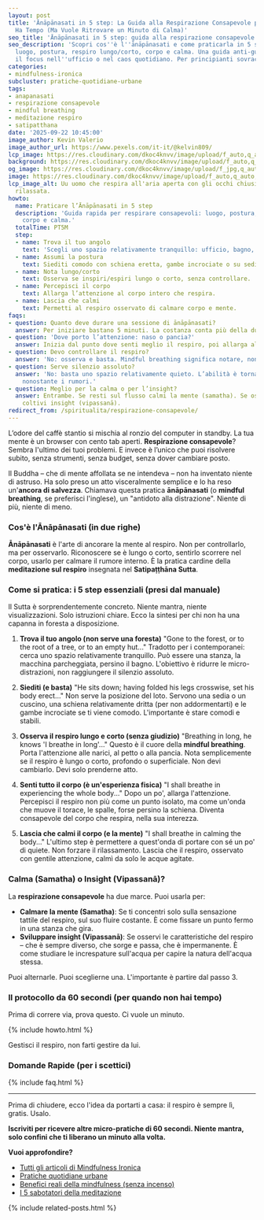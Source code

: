 ```yaml
---
layout: post
title: 'Ānāpānasati in 5 step: La Guida alla Respirazione Consapevole per Chi Non
  Ha Tempo (Ma Vuole Ritrovare un Minuto di Calma)'
seo_title: 'Ānāpānasati in 5 step: guida alla respirazione consapevole'
seo_description: 'Scopri cos''è l''ānāpānasati e come praticarla in 5 step concreti:
  luogo, postura, respiro lungo/corto, corpo e calma. Una guida anti-guru per ritrovare
  il focus nell''ufficio o nel caos quotidiano. Per principianti sovraccarichi.'
categories:
- mindfulness-ironica
subcluster: pratiche-quotidiane-urbane
tags:
- anapanasati
- respirazione consapevole
- mindful breathing
- meditazione respiro
- satipatthana
date: '2025-09-22 10:45:00'
image_author: Kevin Valerio
image_author_url: https://www.pexels.com/it-it/@kelvin809/
lcp_image: https://res.cloudinary.com/dkoc4knvv/image/upload/f_auto,q_auto,dpr_auto,c_fill,g_auto,ar_16:9,w_1600/v1759139155/pexels-kelvin809-810775_gtsusk.jpg
background: https://res.cloudinary.com/dkoc4knvv/image/upload/f_auto,q_auto,dpr_auto,c_fill,g_auto,ar_3:2,w_600/v1759139155/pexels-kelvin809-810775_gtsusk.jpg
og_image: https://res.cloudinary.com/dkoc4knvv/image/upload/f_jpg,q_auto,c_fill,g_auto,ar_1.91:1,w_1200/v1759139155/pexels-kelvin809-810775_gtsusk.jpg
image: https://res.cloudinary.com/dkoc4knvv/image/upload/f_auto,q_auto,dpr_auto,c_fill,g_auto,ar_16:9,w_1600/v1759139155/pexels-kelvin809-810775_gtsusk.jpg
lcp_image_alt: Uu uomo che respira all'aria aperta con gli occhi chiusi e la faccia
  rilassata.
howto:
  name: Praticare l’Ānāpānasati in 5 step
  description: 'Guida rapida per respirare consapevoli: luogo, postura, respiro lungo/corto,
    corpo e calma.'
  totalTime: PT5M
  step:
  - name: Trova il tuo angolo
    text: 'Scegli uno spazio relativamente tranquillo: ufficio, bagno, macchina parcheggiata.'
  - name: Assumi la postura
    text: Siediti comodo con schiena eretta, gambe incrociate o su sedia stabile.
  - name: Nota lungo/corto
    text: Osserva se inspiri/espiri lungo o corto, senza controllare.
  - name: Percepisci il corpo
    text: Allarga l’attenzione al corpo intero che respira.
  - name: Lascia che calmi
    text: Permetti al respiro osservato di calmare corpo e mente.
faqs:
- question: Quanto deve durare una sessione di ānāpānasati?
  answer: Per iniziare bastano 5 minuti. La costanza conta più della durata.
- question: 'Dove porto l’attenzione: naso o pancia?'
  answer: Inizia dal punto dove senti meglio il respiro, poi allarga al corpo intero.
- question: Devo controllare il respiro?
  answer: 'No: osserva e basta. Mindful breathing significa notare, non dirigere.'
- question: Serve silenzio assoluto?
  answer: 'No: basta uno spazio relativamente quieto. L’abilità è tornare al respiro
    nonostante i rumori.'
- question: Meglio per la calma o per l’insight?
  answer: Entrambe. Se resti sul flusso calmi la mente (samatha). Se osservi il cambiamento,
    coltivi insight (vipassanā).
redirect_from: /spiritualita/respirazione-consapevole/
---
```


L’odore del caffè stantio si mischia al ronzio del computer in standby. La tua mente è un browser con cento tab aperti. **Respirazione consapevole**? Sembra l'ultimo dei tuoi problemi. E invece è l’unico che puoi risolvere subito, senza strumenti, senza budget, senza dover cambiare posto.

Il Buddha – che di mente affollata se ne intendeva – non ha inventato niente di astruso. Ha solo preso un atto visceralmente semplice e lo ha reso un'**ancora di salvezza**. Chiamava questa pratica **ānāpānasati** (o **mindful breathing**, se preferisci l'inglese), un "antidoto alla distrazione". Niente di più, niente di meno.

### Cos'è l'Ānāpānasati (in due righe)

**Ānāpānasati** è l'arte di ancorare la mente al respiro. Non per controllarlo, ma per osservarlo. Riconoscere se è lungo o corto, sentirlo scorrere nel corpo, usarlo per calmare il rumore interno. È la pratica cardine della **meditazione sul respiro** insegnata nel **Satipaṭṭhāna Sutta**.

### Come si pratica: i 5 step essenziali (presi dal manuale)

Il Sutta è sorprendentemente concreto. Niente mantra, niente visualizzazioni. Solo istruzioni chiare. Ecco la sintesi per chi non ha una capanna in foresta a disposizione.

1.  **Trova il tuo angolo (non serve una foresta)**
    "Gone to the forest, or to the root of a tree, or to an empty hut..." Tradotto per i contemporanei: cerca uno spazio relativamente tranquillo. Può essere una stanza, la macchina parcheggiata, persino il bagno. L'obiettivo è ridurre le micro-distrazioni, non raggiungere il silenzio assoluto.

2.  **Siediti (e basta)**
    "He sits down; having folded his legs crosswise, set his body erect..." Non serve la posizione del loto. Servono una sedia o un cuscino, una schiena relativamente dritta (per non addormentarti) e le gambe incrociate se ti viene comodo. L'importante è stare comodi e stabili.

3.  **Osserva il respiro lungo e corto (senza giudizio)**
    "Breathing in long, he knows 'I breathe in long'..." Questo è il cuore della **mindful breathing**. Porta l'attenzione alle narici, al petto o alla pancia. Nota semplicemente se il respiro è lungo o corto, profondo o superficiale. Non devi cambiarlo. Devi solo prenderne atto.

4.  **Senti tutto il corpo (è un'esperienza fisica)**
    "I shall breathe in experiencing the whole body..." Dopo un po', allarga l'attenzione. Percepisci il respiro non più come un punto isolato, ma come un'onda che muove il torace, le spalle, forse persino la schiena. Diventa consapevole del corpo che respira, nella sua interezza.

5.  **Lascia che calmi il corpo (e la mente)**
    "I shall breathe in calming the body..." L'ultimo step è permettere a quest'onda di portare con sé un po' di quiete. Non forzare il rilassamento. Lascia che il respiro, osservato con gentile attenzione, calmì da solo le acque agitate.

### Calma (Samatha) o Insight (Vipassanā)?

La **respirazione consapevole** ha due marce. Puoi usarla per:

*   **Calmare la mente (Samatha)**: Se ti concentri solo sulla sensazione tattile del respiro, sul suo fluire costante. È come fissare un punto fermo in una stanza che gira.
*   **Sviluppare insight (Vipassanā)**: Se osservi le caratteristiche del respiro – che è sempre diverso, che sorge e passa, che è impermanente. È come studiare le increspature sull'acqua per capire la natura dell'acqua stessa.

Puoi alternarle. Puoi sceglierne una. L'importante è partire dal passo 3.

### Il protocollo da 60 secondi (per quando non hai tempo)

Prima di correre via, prova questo. Ci vuole un minuto.

{% include howto.html %}

Gestisci il respiro, non farti gestire da lui.

### Domande Rapide (per i scettici)

{% include faq.html %}

---

Prima di chiudere, ecco l'idea da portarti a casa: il respiro è sempre lì, gratis. Usalo.

**Iscriviti per ricevere altre micro-pratiche di 60 secondi. Niente mantra, solo confini che ti liberano un minuto alla volta.**

<!-- Interlink strategici -->
<div class="interlink-box mt-4 mb-4 p-3 border rounded bg-light">
  <p><strong>Vuoi approfondire?</strong></p>
  <ul>
    <li><a href="/c/mindfulness-ironica/">Tutti gli articoli di Mindfulness Ironica</a></li>
    <li><a href="/c/mindfulness-ironica/pratiche-quotidiane-urbane/">Pratiche quotidiane urbane</a></li>
    <li><a href="/mindfulness-ironica/benefici-reali-mindfulness/">Benefici reali della mindfulness (senza incenso)</a></li>
    <li><a href="/mindfulness-ironica/sabotatori-meditazione/">I 5 sabotatori della meditazione</a></li>
  </ul>
</div>

{% include related-posts.html %}
